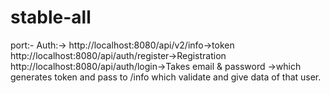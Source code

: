 # stable-all


port:-
Auth:->
http://localhost:8080/api/v2/info->token
http://localhost:8080/api/auth/register->Registration
http://localhost:8080/api/auth/login->Takes email & password ->which generates token and pass to /info which validate and give data of that user.




